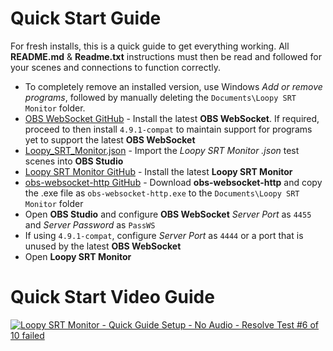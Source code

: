 Quick Start Guide
=================

For fresh installs, this is a quick guide to get everything working. All **README.md** & **Readme.txt** instructions must then be read and followed for your scenes and connections to function correctly.

- To completely remove an installed version, use Windows _Add or remove programs_, followed by manually deleting the ```Documents\Loopy SRT Monitor``` folder.
- [OBS WebSocket GitHub](https://github.com/Palakis/obs-websocket/releases/latest) - Install the latest **OBS WebSocket**. If required, proceed to then install ```4.9.1-compat``` to maintain support for programs yet to support the latest **OBS WebSocket**
- [Loopy_SRT_Monitor.json](https://raw.githubusercontent.com/loopy750/SRT-Stats-Monitor/main/modifications/resources/Loopy_SRT_Monitor.json) - Import the _Loopy SRT Monitor .json_ test scenes into **OBS Studio**
- [Loopy SRT Monitor GitHub](https://github.com/loopy750/SRT-Stats-Monitor/releases) - Install the latest **Loopy SRT Monitor**
- [obs-websocket-http GitHub](https://github.com/IRLToolkit/obs-websocket-http/releases) - Download **obs-websocket-http** and copy the .exe file as ```obs-websocket-http.exe``` to the ```Documents\Loopy SRT Monitor``` folder
- Open **OBS Studio** and configure **OBS WebSocket** _Server Port_ as ```4455``` and _Server Password_ as ```PassWS```
- If using ```4.9.1-compat```, configure _Server Port_ as ```4444``` or a port that is unused by the latest **OBS WebSocket**
- Open **Loopy SRT Monitor**

Quick Start Video Guide
=======================

[![Loopy SRT Monitor - Quick Guide Setup - No Audio - Resolve Test #6 of 10 failed](https://img.youtube.com/vi/493X5a8SZnA/0.jpg)](https://www.youtube.com/watch?v=493X5a8SZnA)
